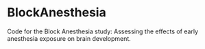 # BlockAnesthesia
Code for the Block Anesthesia study: Assessing the effects of early anesthesia exposure on brain development.

